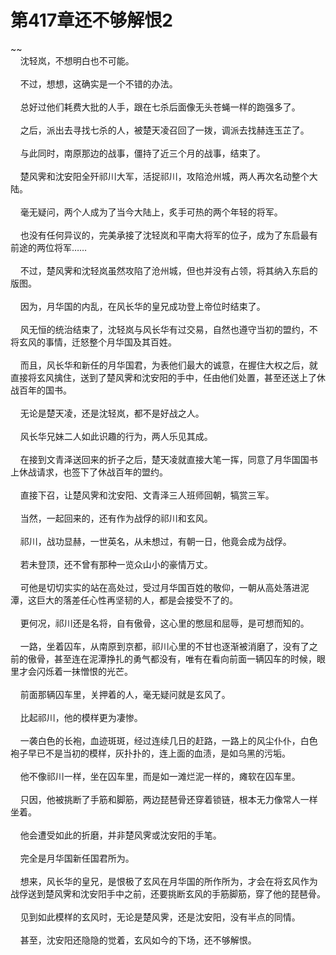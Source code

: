 # 第417章还不够解恨2
~~<br>&nbsp;&nbsp;&nbsp;&nbsp;沈轻岚，不想明白也不可能。<br><br>&nbsp;&nbsp;&nbsp;&nbsp;不过，想想，这确实是一个不错的办法。<br><br>&nbsp;&nbsp;&nbsp;&nbsp;总好过他们耗费大批的人手，跟在七杀后面像无头苍蝇一样的跑强多了。<br><br>&nbsp;&nbsp;&nbsp;&nbsp;之后，派出去寻找七杀的人，被楚天凌召回了一拨，调派去找赫连玉芷了。<br><br>&nbsp;&nbsp;&nbsp;&nbsp;与此同时，南原那边的战事，僵持了近三个月的战事，结束了。<br><br>&nbsp;&nbsp;&nbsp;&nbsp;楚风霁和沈安阳全歼祁川大军，活捉祁川，攻陷沧州城，两人再次名动整个大陆。<br><br>&nbsp;&nbsp;&nbsp;&nbsp;毫无疑问，两个人成为了当今大陆上，炙手可热的两个年轻的将军。<br><br>&nbsp;&nbsp;&nbsp;&nbsp;也没有任何异议的，完美承接了沈轻岚和平南大将军的位子，成为了东启最有前途的两位将军……<br><br>&nbsp;&nbsp;&nbsp;&nbsp;不过，楚风霁和沈轻岚虽然攻陷了沧州城，但也并没有占领，将其纳入东启的版图。<br><br>&nbsp;&nbsp;&nbsp;&nbsp;因为，月华国的内乱，在风长华的皇兄成功登上帝位时结束了。<br><br>&nbsp;&nbsp;&nbsp;&nbsp;风无恒的统治结束了，沈轻岚与风长华有过交易，自然也遵守当初的盟约，不将玄风的事情，迁怒整个月华国及其百姓。<br><br>&nbsp;&nbsp;&nbsp;&nbsp;而且，风长华和新任的月华国君，为表他们最大的诚意，在握住大权之后，就直接将玄风擒住，送到了楚风霁和沈安阳的手中，任由他们处置，甚至还送上了休战百年的国书。<br><br>&nbsp;&nbsp;&nbsp;&nbsp;无论是楚天凌，还是沈轻岚，都不是好战之人。<br><br>&nbsp;&nbsp;&nbsp;&nbsp;风长华兄妹二人如此识趣的行为，两人乐见其成。<br><br>&nbsp;&nbsp;&nbsp;&nbsp;在接到文青泽送回来的折子之后，楚天凌就直接大笔一挥，同意了月华国国书上休战请求，也签下了休战百年的盟约。<br><br>&nbsp;&nbsp;&nbsp;&nbsp;直接下召，让楚风霁和沈安阳、文青泽三人班师回朝，犒赏三军。<br><br>&nbsp;&nbsp;&nbsp;&nbsp;当然，一起回来的，还有作为战俘的祁川和玄风。<br><br>&nbsp;&nbsp;&nbsp;&nbsp;祁川，战功显赫，一世英名，从未想过，有朝一日，他竟会成为战俘。<br><br>&nbsp;&nbsp;&nbsp;&nbsp;若未登顶，还不曾有那种一览众山小的豪情万丈。<br><br>&nbsp;&nbsp;&nbsp;&nbsp;可他是切切实实的站在高处过，受过月华国百姓的敬仰，一朝从高处落进泥潭，这巨大的落差任心性再坚韧的人，都是会接受不了的。<br><br>&nbsp;&nbsp;&nbsp;&nbsp;更何况，祁川还是名将，自有傲骨，这心里的憋屈和屈辱，是可想而知的。<br><br>&nbsp;&nbsp;&nbsp;&nbsp;一路，坐着囚车，从南原到京都，祁川心里的不甘也逐渐被消磨了，没有了之前的傲骨，甚至连在泥潭挣扎的勇气都没有，唯有在看向前面一辆囚车的时候，眼里才会闪烁着一抹憎恨的光芒。<br><br>&nbsp;&nbsp;&nbsp;&nbsp;前面那辆囚车里，关押着的人，毫无疑问就是玄风了。<br><br>&nbsp;&nbsp;&nbsp;&nbsp;比起祁川，他的模样更为凄惨。<br><br>&nbsp;&nbsp;&nbsp;&nbsp;一袭白色的长袍，血迹斑斑，经过连续几日的赶路，一路上的风尘仆仆，白色袍子早已不是当初的模样，灰扑扑的，连上面的血渍，是如乌黑的污垢。<br><br>&nbsp;&nbsp;&nbsp;&nbsp;他不像祁川一样，坐在囚车里，而是如一滩烂泥一样的，瘫软在囚车里。<br><br>&nbsp;&nbsp;&nbsp;&nbsp;只因，他被挑断了手筋和脚筋，两边琵琶骨还穿着锁链，根本无力像常人一样坐着。<br><br>&nbsp;&nbsp;&nbsp;&nbsp;他会遭受如此的折磨，并非楚风霁或沈安阳的手笔。<br><br>&nbsp;&nbsp;&nbsp;&nbsp;完全是月华国新任国君所为。<br><br>&nbsp;&nbsp;&nbsp;&nbsp;想来，风长华的皇兄，是恨极了玄风在月华国的所作所为，才会在将玄风作为战俘送到楚风霁和沈安阳手中之前，还要挑断玄风的手筋脚筋，穿了他的琵琶骨。<br><br>&nbsp;&nbsp;&nbsp;&nbsp;见到如此模样的玄风时，无论是楚风霁，还是沈安阳，没有半点的同情。<br><br>&nbsp;&nbsp;&nbsp;&nbsp;甚至，沈安阳还隐隐的觉着，玄风如今的下场，还不够解恨。<br><br>
                    

<script>_fwqdsqadxfw()</script>
<div><script>_dfwf1dw();</script></div>
<div><script>_dfwf1agdw();</script></div>
                